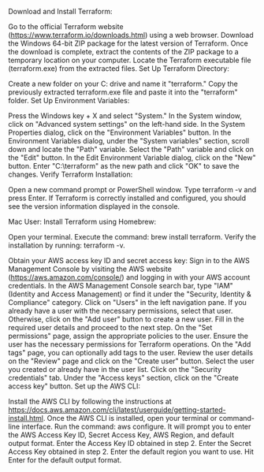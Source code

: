 Download and Install Terraform:

Go to the official Terraform website (https://www.terraform.io/downloads.html) using a web browser.
Download the Windows 64-bit ZIP package for the latest version of Terraform.
Once the download is complete, extract the contents of the ZIP package to a temporary location on your computer.
Locate the Terraform executable file (terraform.exe) from the extracted files.
Set Up Terraform Directory:

Create a new folder on your C: drive and name it "terraform."
Copy the previously extracted terraform.exe file and paste it into the "terraform" folder.
Set Up Environment Variables:

Press the Windows key + X and select "System."
In the System window, click on "Advanced system settings" on the left-hand side.
In the System Properties dialog, click on the "Environment Variables" button.
In the Environment Variables dialog, under the "System variables" section, scroll down and locate the "Path" variable.
Select the "Path" variable and click on the "Edit" button.
In the Edit Environment Variable dialog, click on the "New" button.
Enter "C:\terraform" as the new path and click "OK" to save the changes.
Verify Terraform Installation:

Open a new command prompt or PowerShell window.
Type terraform -v and press Enter.
If Terraform is correctly installed and configured, you should see the version information displayed in the console.

Mac User:
Install Terraform using Homebrew:

Open your terminal.
Execute the command: brew install terraform.
Verify the installation by running: terraform -v.

Obtain your AWS access key ID and secret access key:
Sign in to the AWS Management Console by visiting the AWS website (https://aws.amazon.com/console/) and logging in with your AWS account credentials.
In the AWS Management Console search bar, type "IAM" (Identity and Access Management) or find it under the "Security, Identity & Compliance" category.
Click on "Users" in the left navigation pane.
If you already have a user with the necessary permissions, select that user. Otherwise, click on the "Add user" button to create a new user. Fill in the required user details and proceed to the next step.
On the "Set permissions" page, assign the appropriate policies to the user. Ensure the user has the necessary permissions for Terraform operations.
On the "Add tags" page, you can optionally add tags to the user. Review the user details on the "Review" page and click on the "Create user" button.
Select the user you created or already have in the user list.
Click on the "Security credentials" tab.
Under the "Access keys" section, click on the "Create access key" button.
Set up the AWS CLI:

Install the AWS CLI by following the instructions at https://docs.aws.amazon.com/cli/latest/userguide/getting-started-install.html.
Once the AWS CLI is installed, open your terminal or command-line interface.
Run the command: aws configure.
It will prompt you to enter the AWS Access Key ID, Secret Access Key, AWS Region, and default output format.
Enter the Access Key ID obtained in step 2.
Enter the Secret Access Key obtained in step 2.
Enter the default region you want to use.
Hit Enter for the default output format.
